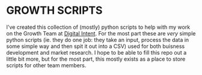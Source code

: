 # GROWTH SCRIPTS

I've created this collection of (mostly) python scripts to help with my work on the Growth Team at [Digital Intent](http://digintent.com/). For the most part these are _very_ simple python scripts (ie. they do one job: they take an input, process the data in some simple way and then spit it out into a CSV) used for both buisness development and market research. I hope to be able to fill this repo out a little bit more, but for the most part, this mostly exists as a place to store scripts for other team members.